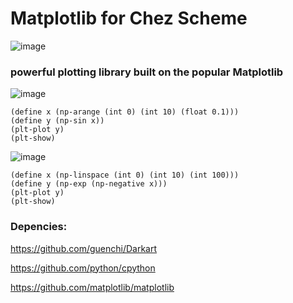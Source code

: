 # Matplotlib for Chez Scheme

![image](https://github.com/guenchi/Matplotlib/blob/master/img/matplotlib.png)

### powerful plotting library built on the popular Matplotlib

![image](https://github.com/guenchi/Matplotlib/blob/master/img/Figure_1.png)

```
(define x (np-arange (int 0) (int 10) (float 0.1)))
(define y (np-sin x))
(plt-plot y)
(plt-show)
```

![image](https://github.com/guenchi/Matplotlib/blob/master/img/Figure_2.png)

```
(define x (np-linspace (int 0) (int 10) (int 100)))
(define y (np-exp (np-negative x)))
(plt-plot y)
(plt-show)
```



### Depencies:

https://github.com/guenchi/Darkart

https://github.com/python/cpython

https://github.com/matplotlib/matplotlib